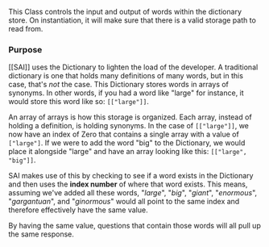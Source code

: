 This Class controls the input and output of words within the dictionary store. On instantiation, it will make sure that there is a valid storage path to read from.
### Purpose
[[SAI]] uses the Dictionary to lighten the load of the developer. A traditional dictionary is one that holds many definitions of many words, but in this case, that's *not* the case. This Dictionary stores words in arrays of synonyms. In other words, if you had a word like "large" for instance, it would store this word like so: `[["large"]]`.

An array of arrays is how this storage is organized. Each array, instead of holding a definition, is holding synonyms. In the case of `[["large"]]`, we now have an index of Zero that contains a single array with a value of `["large"]`. If we were to add the word "big" to the Dictionary, we would place it alongside "large" and have an array looking like this: `[["large", "big"]]`.

SAI makes use of this by checking to see if a word exists in the Dictionary and then uses the **index number** of where that word exists. This means, assuming we've added all these words, "*large*", "*big*", "*giant*", "*enormous*", "*gargantuan*", and "*ginormous*" would all point to the same index and therefore effectively have the same value.

By having the same value, questions that contain those words will all pull up the same response.